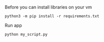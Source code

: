 Before you can install libraries on your vm
```
python3 -m pip install -r requirements.txt
```
Run app
```
python my_script.py
```